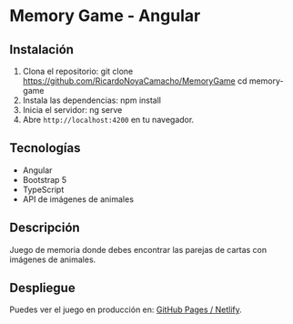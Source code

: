 # Memory Game - Angular

## Instalación
1. Clona el repositorio:
git clone https://github.com/RicardoNoyaCamacho/MemoryGame cd memory-game
2. Instala las dependencias: npm install
3. Inicia el servidor: ng serve
4. Abre `http://localhost:4200` en tu navegador.

## Tecnologías
- Angular
- Bootstrap 5
- TypeScript
- API de imágenes de animales

## Descripción
Juego de memoria donde debes encontrar las parejas de cartas con imágenes de animales.

## Despliegue
Puedes ver el juego en producción en: [GitHub Pages / Netlify](URL_DEL_DESPLIEGUE).
